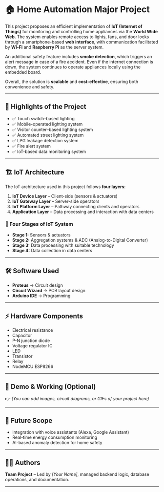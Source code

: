 # 🏠 Home Automation Major Project  

This project proposes an efficient implementation of **IoT (Internet of Things)** for monitoring and controlling home appliances via the **World Wide Web**. The system enables remote access to lights, fans, and door locks through a smartphone-based **web interface**, with communication facilitated by **Wi-Fi** and **Raspberry Pi** as the server system.  

An additional safety feature includes **smoke detection**, which triggers an alert message in case of a fire accident. Even if the internet connection is down, the system continues to operate appliances locally using the embedded board.  

Overall, the solution is **scalable** and **cost-effective**, ensuring both convenience and safety.  

---

## 🔑 Highlights of the Project  
- ✅ Touch switch–based lighting  
- ✅ Mobile-operated lighting system  
- ✅ Visitor counter–based lighting system  
- ✅ Automated street lighting system  
- ✅ LPG leakage detection system  
- ✅ Fire alert system  
- ✅ IoT-based data monitoring system  

---

## 🏗 IoT Architecture  

The IoT architecture used in this project follows **four layers**:  

1. **IoT Device Layer** – Client-side (sensors & actuators)  
2. **IoT Gateway Layer** – Server-side operators  
3. **IoT Platform Layer** – Pathway connecting clients and operators  
4. **Application Layer** – Data processing and interaction with data centers  

### 🔹 Four Stages of IoT System
- **Stage 1:** Sensors & actuators  
- **Stage 2:** Aggregation systems & ADC (Analog-to-Digital Converter)  
- **Stage 3:** Data processing with suitable technology  
- **Stage 4:** Data collection in data centers  

---

## 🛠 Software Used  
- **Proteus** → Circuit design  
- **Circuit Wizard** → PCB layout design  
- **Arduino IDE** → Programming  

---

## ⚡ Hardware Components  
- Electrical resistance  
- Capacitor  
- P-N junction diode  
- Voltage regulator IC  
- LED  
- Transistor  
- Relay  
- NodeMCU ESP8266  

---

## 📸 Demo & Working (Optional)  
👉 *(You can add images, circuit diagrams, or GIFs of your project here)*  

---

## 🚀 Future Scope  
- Integration with voice assistants (Alexa, Google Assistant)  
- Real-time energy consumption monitoring  
- AI-based anomaly detection for home safety  

---

## 👨‍💻 Authors  
**Team Project** – Led by *[Your Name]*, managed backend logic, database operations, and documentation.  

---
